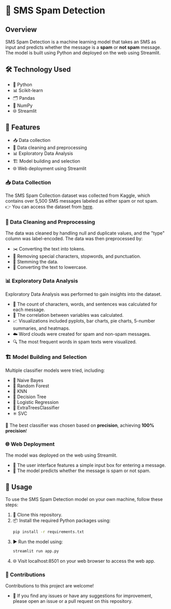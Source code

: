 # 📩 SMS Spam Detection  

## Overview  
SMS Spam Detection is a machine learning model that takes an SMS as input and predicts whether the message is a **spam** or **not spam** message. The model is built using Python and deployed on the web using Streamlit.  

## 🛠️ Technology Used  
- 🐍 Python  
- 📊 Scikit-learn  
- 🗂️ Pandas  
- 🔢 NumPy  
- 🌐 Streamlit  

## 🌟 Features  
- 📥 Data collection  
- 🧹 Data cleaning and preprocessing  
- 📊 Exploratory Data Analysis  
- 🏗️ Model building and selection  
- 🌐 Web deployment using Streamlit  

### 📥 Data Collection  
The SMS Spam Collection dataset was collected from Kaggle, which contains over 5,500 SMS messages labeled as either spam or not spam.  
👉 You can access the dataset from [here](https://www.kaggle.com/datasets/uciml/sms-spam-collection-dataset).  

### 🧹 Data Cleaning and Preprocessing  
The data was cleaned by handling null and duplicate values, and the "type" column was label-encoded. The data was then preprocessed by:  
- ✂️ Converting the text into tokens.  
- 🚫 Removing special characters, stopwords, and punctuation.  
- 🔄 Stemming the data.  
- 🔡 Converting the text to lowercase.  

### 📊 Exploratory Data Analysis  
Exploratory Data Analysis was performed to gain insights into the dataset.  
- 📝 The count of characters, words, and sentences was calculated for each message.  
- 🔗 The correlation between variables was calculated.  
- 📈 Visualizations included pyplots, bar charts, pie charts, 5-number summaries, and heatmaps.  
- ☁️ Word clouds were created for spam and non-spam messages.  
- 🔍 The most frequent words in spam texts were visualized.  

### 🏗️ Model Building and Selection  
Multiple classifier models were tried, including:  
- 🧠 Naive Bayes  
- 🌲 Random Forest  
- 🤖 KNN  
- 📏 Decision Tree  
- 🧮 Logistic Regression  
- 🌟 ExtraTreesClassifier  
- ✳️ SVC  

🎯 The best classifier was chosen based on **precision**, achieving **100% precision**!  

### 🌐 Web Deployment  
The model was deployed on the web using Streamlit.  
- 📱 The user interface features a simple input box for entering a message.  
- 📨 The model predicts whether the message is spam or not spam.  

## 🚀 Usage  
To use the SMS Spam Detection model on your own machine, follow these steps:  

1. 📂 Clone this repository.  
2. 📦 Install the required Python packages using:  
   ```bash  
   pip install -r requirements.txt  
3. ▶️ Run the model using:
   ```bash
   streamlit run app.py  
4. 🌐 Visit localhost:8501 on your web browser to access the web app.

### 🤝 Contributions
Contributions to this project are welcome!

- 🐛 If you find any issues or have any suggestions for improvement, please open an issue or a pull request on this repository.








